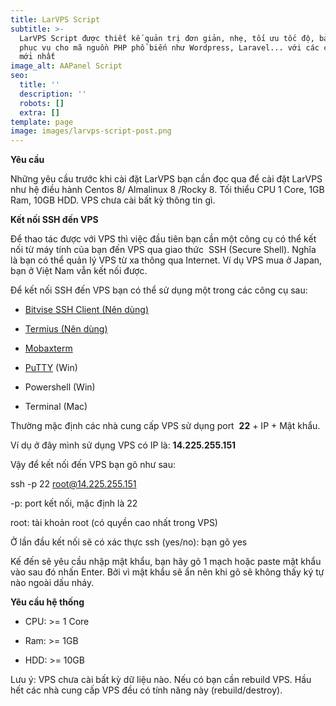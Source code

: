 ```yaml
---
title: LarVPS Script
subtitle: >-
  LarVPS Script được thiết kế quản trị đơn giản, nhẹ, tối ưu tốc độ, bảo mật,
  phục vụ cho mã nguồn PHP phổ biến như Wordpress, Laravel... với các công nghệ
  mới nhất
image_alt: AAPanel Script
seo:
  title: ''
  description: ''
  robots: []
  extra: []
template: page
image: images/larvps-script-post.png
---
```

**Yêu cầu**

Những yêu cầu trước khi cài đặt LarVPS bạn cần đọc qua để cài đặt LarVPS như hệ điều hành Centos 8/ Almalinux 8 /Rocky 8. Tối thiểu CPU 1 Core, 1GB Ram, 10GB HDD. VPS chưa cài bất kỳ thông tin gì.

**Kết nối SSH đến VPS**

Để thao tác được với VPS thì việc đầu tiên bạn cần một công cụ có thể kết nối từ máy tính của bạn đến VPS qua giao thức  SSH (Secure Shell). Nghĩa là bạn có thể quản lý VPS từ xa thông qua Internet. Ví dụ VPS mua ở Japan, bạn ở Việt Nam vẫn kết nối được.

Để kết nối SSH đến VPS bạn có thể sử dụng một trong các công cụ sau:

*   [Bitvise SSH Client (Nên dùng)](https://www.bitvise.com/download-area)

*   [Termius (Nên dùng)](https://termius.com/)

*   [Mobaxterm](https://mobaxterm.mobatek.net/download-home-edition.html)

*   [PuTTY](https://www.chiark.greenend.org.uk/~sgtatham/putty/latest.html) (Win)

*   Powershell (Win)

*   Terminal (Mac)

Thường mặc định các nhà cung cấp VPS sử dụng port  **22** + IP + Mật khẩu.

Ví dụ ở đây mình sử dụng VPS có IP là: **14.225.255.151**

Vậy để kết nối đến VPS bạn gõ như sau:

ssh -p 22 root@14.225.255.151

\-p: port kết nối, mặc định là 22

root: tài khoản root (có quyền cao nhất trong VPS)

Ở lần đầu kết nối sẽ có xác thực ssh (yes/no): bạn gõ yes

Kế đến sẽ yêu cầu nhập mật khẩu, bạn hãy gõ 1 mạch hoặc paste mật khẩu vào sau đó nhấn Enter. Bởi vì mật khẩu sẽ ẩn nên khi gõ sẽ không thấy ký tự nào ngoài dấu nháy.

**Yêu cầu hệ thống**

*   CPU: >= 1 Core

*   Ram: >= 1GB

*   HDD: >= 10GB

Lưu ý: VPS chưa cài bất kỳ dữ liệu nào. Nếu có bạn cần rebuild VPS. Hầu hết các nhà cung cấp VPS đều có tính năng này (rebuild/destroy).
